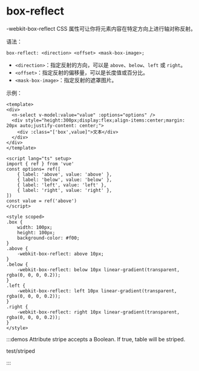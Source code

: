 # box-reflect

-webkit-box-reflect CSS 属性可让你将元素内容在特定方向上进行轴对称反射。

语法：

```
box-reflect: <direction> <offset> <mask-box-image>;
```

- `<direction>`：指定反射的方向，可以是 `above`、`below`、`left` 或 `right`。
- `<offset>`：指定反射的偏移量，可以是长度值或百分比。
- `<mask-box-image>`：指定反射的遮罩图片。

示例：

```vue:demo
<template>
<div>
  <n-select v-model:value="value" :options="options" />
  <div style="height:300px;display:flex;align-items:center;margin: 20px auto;justify-content: center;">
    <div :class="['box',value]">文本</div>
  </div>
</div>
</template>

<script lang="ts" setup>
import { ref } from 'vue'
const options= ref([
    { label: 'above', value: 'above' },
    { label: 'below', value: 'below' },
    { label: 'left', value: 'left' },
    { label: 'right', value: 'right' },
])
const value = ref('above')
</script>

<style scoped>
.box {
    width: 100px;
    height: 100px;
    background-color: #f00;
}
.above {
    -webkit-box-reflect: above 10px;
}
.below {
    -webkit-box-reflect: below 10px linear-gradient(transparent, rgba(0, 0, 0, 0.2));
}
.left {
    -webkit-box-reflect: left 10px linear-gradient(transparent, rgba(0, 0, 0, 0.2));
}
.right {
    -webkit-box-reflect: right 10px linear-gradient(transparent, rgba(0, 0, 0, 0.2));
}
</style>

```

:::demos Attribute stripe accepts a Boolean. If true, table will be striped.

test/striped

:::
